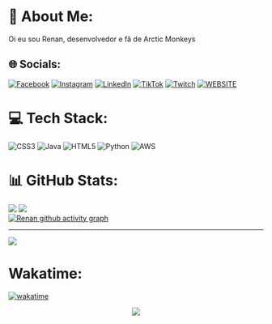 # 💫 About Me:
Oi eu sou Renan, desenvolvedor e fã de Arctic Monkeys


## 🌐 Socials:
[![Facebook](https://img.shields.io/badge/Facebook-%231877F2.svg?logo=Facebook&logoColor=white)](https://facebook.com/renan.kovachich) [![Instagram](https://img.shields.io/badge/Instagram-%23E4405F.svg?logo=Instagram&logoColor=white)](https://instagram.com/renan.kv) [![LinkedIn](https://img.shields.io/badge/LinkedIn-%230077B5.svg?logo=linkedin&logoColor=white)](https://linkedin.com/in/renan-kovachich) [![TikTok](https://img.shields.io/badge/TikTok-%23000000.svg?logo=TikTok&logoColor=white)](https://tiktok.com/@renan.kv) [![Twitch](https://img.shields.io/badge/Twitch-%239146FF.svg?logo=Twitch&logoColor=white)](https://twitch.tv/RenanKovachich) [![WEBSITE](https://img.shields.io/badge/Blogger-FF5722?style=&logo=blogger&logoColor=white)](https://renankovachich.github.io/Portfolio/)

# 💻 Tech Stack:
![CSS3](https://img.shields.io/badge/css3-%231572B6.svg?style=for-the-badge&logo=css3&logoColor=white) ![Java](https://img.shields.io/badge/java-%23ED8B00.svg?style=for-the-badge&logo=java&logoColor=white) ![HTML5](https://img.shields.io/badge/html5-%23E34F26.svg?style=for-the-badge&logo=html5&logoColor=white) ![Python](https://img.shields.io/badge/python-3670A0?style=for-the-badge&logo=python&logoColor=ffdd54) ![AWS](https://img.shields.io/badge/AWS-%23FF9900.svg?style=for-the-badge&logo=amazon-aws&logoColor=white)
# 📊 GitHub Stats:
![](https://github-readme-streak-stats.herokuapp.com/?user=RenanKovachich&theme=dracula&hide_border=false)
![](https://github-readme-stats.vercel.app/api/top-langs/?username=RenanKovachich&theme=dracula&hide_border=false&include_all_commits=true&count_private=true&layout=compact)<br>
[![Renan github activity graph](https://github-readme-activity-graph.cyclic.app/graph?username=RenanKovachich&theme=dracula)](https://github.com/RenanKovachich/github-readme-activity-graph)

---
[![](https://visitcount.itsvg.in/api?id=RenanKovachich&icon=0&color=0)](https://visitcount.itsvg.in)

# Wakatime:
[![wakatime](https://wakatime.com/badge/user/945ece8f-9b97-440c-9713-a7390e66a7c9/project/46d53d66-8cdc-4658-855c-84c051c496fe.svg)](https://wakatime.com/badge/user/945ece8f-9b97-440c-9713-a7390e66a7c9/project/46d53d66-8cdc-4658-855c-84c051c496fe)
<p align="center">
  <a href="https://wakatime.com/@renankv">
    <img src="https://wakatime.com/share/@renankv/c1ddaea3-b07f-47b2-9957-0677aaab1d1c.svg"/>
  </a>
 </p>

